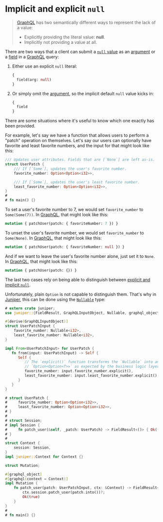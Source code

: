 Implicit and explicit `null`
============================

> [GraphQL] has two semantically different ways to represent the lack of a value:
> - Explicitly providing the literal value: **null**.
> - Implicitly not providing a value at all.

There are two ways that a client can submit a [`null` value][0] as an [argument][5] or a [field][4] in a [GraphQL] query:
1. Either use an explicit `null` literal:
   ```graphql
   {
     field(arg: null)
   }
   ```
2. Or simply omit the [argument][5], so the implicit default `null` value kicks in:
   ```graphql
   {
     field
   }
   ```

There are some situations where it's useful to know which one exactly has been provided.

For example, let's say we have a function that allows users to perform a "patch" operation on themselves. Let's say our users can optionally have favorite and least favorite numbers, and the input for that might look like this:
```rust
/// Updates user attributes. Fields that are [`None`] are left as-is.
struct UserPatch {
    /// If [`Some`], updates the user's favorite number.
    favorite_number: Option<Option<i32>>,

    /// If [`Some`], updates the user's least favorite number.
    least_favorite_number: Option<Option<i32>>,
}
#
# fn main() {}
```

To set a user's favorite number to 7, we would set `favorite_number` to `Some(Some(7))`. In [GraphQL], that might look like this:
```graphql
mutation { patchUser(patch: { favoriteNumber: 7 }) }
```

To unset the user's favorite number, we would set `favorite_number` to `Some(None)`. In [GraphQL], that might look like this:
```graphql
mutation { patchUser(patch: { favoriteNumber: null }) }
```

And if we want to leave the user's favorite number alone, just set it to `None`. In [GraphQL], that might look like this:
```graphql
mutation { patchUser(patch: {}) }
```

The last two cases rely on being able to distinguish between [explicit and implicit `null`][1].

Unfortunately, plain `Option` is not capable to distinguish them. That's why in [Juniper], this can be done using the [`Nullable`] type:
```rust
# extern crate juniper;
use juniper::{FieldResult, GraphQLInputObject, Nullable, graphql_object};

#[derive(GraphQLInputObject)]
struct UserPatchInput {
    favorite_number: Nullable<i32>,
    least_favorite_number: Nullable<i32>,
}

impl From<UserPatchInput> for UserPatch {
   fn from(input: UserPatchInput) -> Self {
      Self {
         // The `explicit()` function transforms the `Nullable` into an
         // `Option<Option<T>>` as expected by the business logic layer.
         favorite_number: input.favorite_number.explicit(),
         least_favorite_number: input.least_favorite_number.explicit(),
      }
   }
}

# struct UserPatch {
#     favorite_number: Option<Option<i32>>,
#     least_favorite_number: Option<Option<i32>>,
# }
#
# struct Session;
# impl Session {
#     fn patch_user(&self, _patch: UserPatch) -> FieldResult<()> { Ok(()) }
# }
#
struct Context {
    session: Session,
}
impl juniper::Context for Context {}

struct Mutation;

#[graphql_object]
#[graphql(context = Context)]
impl Mutation {
    fn patch_user(patch: UserPatchInput, ctx: &Context) -> FieldResult<bool> {
        ctx.session.patch_user(patch.into())?;
        Ok(true)
    }
}
#
# fn main() {}
```




[`Nullable`]: https://docs.rs/juniper/0.17.0/juniper/enum.Nullable.html
[GraphQL]: https://graphql.org
[Juniper]: https://docs.rs/juniper
[Rust]: https://www.rust-lang.org

[0]: https://spec.graphql.org/October2021#sec-Null-Value
[1]: https://spec.graphql.org/October2021#sel-EAFdRDHAAEJDAoBxzT
[4]: https://spec.graphql.org/October2021#sec-Language.Fields
[5]: https://spec.graphql.org/October2021#sec-Language.Arguments
